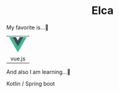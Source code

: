 <h1 align="center">
  Elca
</h1>

My favorite is...:yellow_heart:

<table>
  <tr>
    <td valign="center">
      <img src="img/vue.svg" height="40px">
    </td>
  </tr>
  <tr>
    <td valign="center" align="center">
      vue.js
    </td>
  </tr>
</table>

And also I am learning...:memo:

Kotlin / Spring boot
